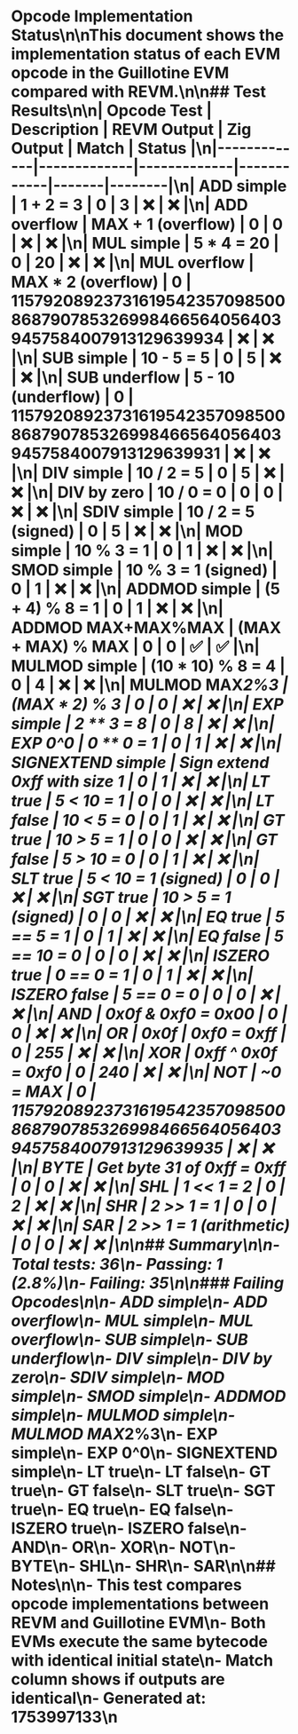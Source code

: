 # Opcode Implementation Status\n\nThis document shows the implementation status of each EVM opcode in the Guillotine EVM compared with REVM.\n\n## Test Results\n\n| Opcode Test | Description | REVM Output | Zig Output | Match | Status |\n|-------------|-------------|-------------|------------|-------|--------|\n| ADD simple | 1 + 2 = 3 | 0 | 3 | ❌ | ❌ |\n| ADD overflow | MAX + 1 (overflow) | 0 | 0 | ❌ | ❌ |\n| MUL simple | 5 * 4 = 20 | 0 | 20 | ❌ | ❌ |\n| MUL overflow | MAX * 2 (overflow) | 0 | 115792089237316195423570985008687907853269984665640564039457584007913129639934 | ❌ | ❌ |\n| SUB simple | 10 - 5 = 5 | 0 | 5 | ❌ | ❌ |\n| SUB underflow | 5 - 10 (underflow) | 0 | 115792089237316195423570985008687907853269984665640564039457584007913129639931 | ❌ | ❌ |\n| DIV simple | 10 / 2 = 5 | 0 | 5 | ❌ | ❌ |\n| DIV by zero | 10 / 0 = 0 | 0 | 0 | ❌ | ❌ |\n| SDIV simple | 10 / 2 = 5 (signed) | 0 | 5 | ❌ | ❌ |\n| MOD simple | 10 % 3 = 1 | 0 | 1 | ❌ | ❌ |\n| SMOD simple | 10 % 3 = 1 (signed) | 0 | 1 | ❌ | ❌ |\n| ADDMOD simple | (5 + 4) % 8 = 1 | 0 | 1 | ❌ | ❌ |\n| ADDMOD MAX+MAX%MAX | (MAX + MAX) % MAX | 0 | 0 | ✅ | ✅ |\n| MULMOD simple | (10 * 10) % 8 = 4 | 0 | 4 | ❌ | ❌ |\n| MULMOD MAX*2%3 | (MAX * 2) % 3 | 0 | 0 | ❌ | ❌ |\n| EXP simple | 2 ** 3 = 8 | 0 | 8 | ❌ | ❌ |\n| EXP 0^0 | 0 ** 0 = 1 | 0 | 1 | ❌ | ❌ |\n| SIGNEXTEND simple | Sign extend 0xff with size 1 | 0 | 1 | ❌ | ❌ |\n| LT true | 5 < 10 = 1 | 0 | 0 | ❌ | ❌ |\n| LT false | 10 < 5 = 0 | 0 | 1 | ❌ | ❌ |\n| GT true | 10 > 5 = 1 | 0 | 0 | ❌ | ❌ |\n| GT false | 5 > 10 = 0 | 0 | 1 | ❌ | ❌ |\n| SLT true | 5 < 10 = 1 (signed) | 0 | 0 | ❌ | ❌ |\n| SGT true | 10 > 5 = 1 (signed) | 0 | 0 | ❌ | ❌ |\n| EQ true | 5 == 5 = 1 | 0 | 1 | ❌ | ❌ |\n| EQ false | 5 == 10 = 0 | 0 | 0 | ❌ | ❌ |\n| ISZERO true | 0 == 0 = 1 | 0 | 1 | ❌ | ❌ |\n| ISZERO false | 5 == 0 = 0 | 0 | 0 | ❌ | ❌ |\n| AND | 0x0f & 0xf0 = 0x00 | 0 | 0 | ❌ | ❌ |\n| OR | 0x0f | 0xf0 = 0xff | 0 | 255 | ❌ | ❌ |\n| XOR | 0xff ^ 0x0f = 0xf0 | 0 | 240 | ❌ | ❌ |\n| NOT | ~0 = MAX | 0 | 115792089237316195423570985008687907853269984665640564039457584007913129639935 | ❌ | ❌ |\n| BYTE | Get byte 31 of 0xff = 0xff | 0 | 0 | ❌ | ❌ |\n| SHL | 1 << 1 = 2 | 0 | 2 | ❌ | ❌ |\n| SHR | 2 >> 1 = 1 | 0 | 0 | ❌ | ❌ |\n| SAR | 2 >> 1 = 1 (arithmetic) | 0 | 0 | ❌ | ❌ |\n\n## Summary\n\n- **Total tests**: 36\n- **Passing**: 1 (2.8%)\n- **Failing**: 35\n\n### Failing Opcodes\n\n- ADD simple\n- ADD overflow\n- MUL simple\n- MUL overflow\n- SUB simple\n- SUB underflow\n- DIV simple\n- DIV by zero\n- SDIV simple\n- MOD simple\n- SMOD simple\n- ADDMOD simple\n- MULMOD simple\n- MULMOD MAX*2%3\n- EXP simple\n- EXP 0^0\n- SIGNEXTEND simple\n- LT true\n- LT false\n- GT true\n- GT false\n- SLT true\n- SGT true\n- EQ true\n- EQ false\n- ISZERO true\n- ISZERO false\n- AND\n- OR\n- XOR\n- NOT\n- BYTE\n- SHL\n- SHR\n- SAR\n\n## Notes\n\n- This test compares opcode implementations between REVM and Guillotine EVM\n- Both EVMs execute the same bytecode with identical initial state\n- Match column shows if outputs are identical\n- Generated at: 1753997133\n